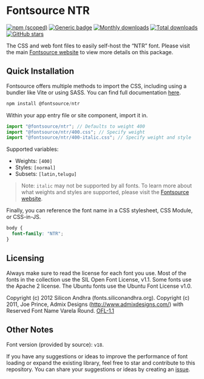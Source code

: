 # Fontsource NTR

[![npm (scoped)](https://img.shields.io/npm/v/@fontsource/ntr?color=brightgreen)](https://www.npmjs.com/package/@fontsource/ntr) [![Generic badge](https://img.shields.io/badge/fontsource-passing-brightgreen)](https://github.com/fontsource/fontsource) [![Monthly downloads](https://badgen.net/npm/dm/@fontsource/ntr)](https://github.com/fontsource/fontsource) [![Total downloads](https://badgen.net/npm/dt/@fontsource/ntr)](https://github.com/fontsource/fontsource) [![GitHub stars](https://img.shields.io/github/stars/fontsource/fontsource.svg?style=social&label=Star)](https://github.com/fontsource/fontsource/stargazers)

The CSS and web font files to easily self-host the “NTR” font. Please visit the main [Fontsource website](https://fontsource.org/fonts/ntr) to view more details on this package.

## Quick Installation

Fontsource offers multiple methods to import the CSS, including using a bundler like Vite or using SASS. You can find full documentation [here](https://fontsource.org/docs/getting-started/introduction).

```javascript
npm install @fontsource/ntr
```

Within your app entry file or site component, import it in.

```javascript
import "@fontsource/ntr"; // Defaults to weight 400
import "@fontsource/ntr/400.css"; // Specify weight
import "@fontsource/ntr/400-italic.css"; // Specify weight and style
```

Supported variables:
- Weights: `[400]`
- Styles: `[normal]`
- Subsets: `[latin,telugu]`

> Note: `italic` may not be supported by all fonts. To learn more about what weights and styles are supported, please visit the [Fontsource website](https://fontsource.org/fonts/ntr).

Finally, you can reference the font name in a CSS stylesheet, CSS Module, or CSS-in-JS.

```css
body {
  font-family: "NTR";
}
```

## Licensing
Always make sure to read the license for each font you use. Most of the fonts in the collection use the SIL Open Font License, v1.1. Some fonts use the Apache 2 license. The Ubuntu fonts use the Ubuntu Font License v1.0.

Copyright (c) 2012 Silicon Andhra (fonts.siliconandhra.org). Copyright (c) 2011, Joe Prince, Admix Designs (http://www.admixdesigns.com/) with Reserved Font Name Varela Round.
[OFL-1.1](https://openfontlicense.org)

## Other Notes
Font version (provided by source): `v18`.

If you have any suggestions or ideas to improve the performance of font loading or expand the existing library, feel free to star and contribute to this repository. You can share your suggestions or ideas by creating an [issue](https://github.com/fontsource/fontsource/issues).